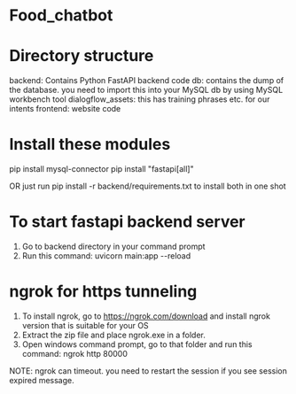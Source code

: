 # Food_chatbot
Directory structure
===================
backend: Contains Python FastAPI backend code
db: contains the dump of the database. you need to import this into your MySQL db by using MySQL workbench tool
dialogflow_assets: this has training phrases etc. for our intents
frontend: website code

Install these modules
======================

pip install mysql-connector
pip install "fastapi[all]"

OR just run pip install -r backend/requirements.txt to install both in one shot

To start fastapi backend server
================================
1. Go to backend directory in your command prompt
2. Run this command: uvicorn main:app --reload

ngrok for https tunneling
================================
1. To install ngrok, go to https://ngrok.com/download and install ngrok version that is suitable for your OS
2. Extract the zip file and place ngrok.exe in a folder.
3. Open windows command prompt, go to that folder and run this command: ngrok http 80000

NOTE: ngrok can timeout. you need to restart the session if you see session expired message.
